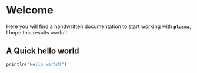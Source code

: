 # Welcome

Here you will find a handwritten documentation to start working with **`plasma`**, I hope this results useful!


## A Quick hello world

```ruby
println("Hello world!")
```